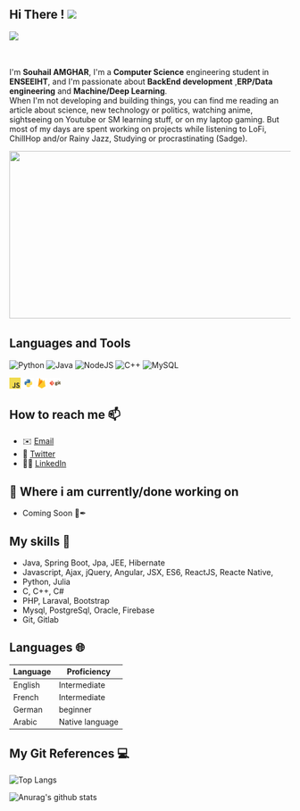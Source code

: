 ## Hi There ! <img src="https://raw.githubusercontent.com/MartinHeinz/MartinHeinz/master/wave.gif" width="30px">
![](https://visitor-badge.laobi.icu/badge?page_id=Ssouh)

<br>

I'm **Souhail AMGHAR**, I'm a **Computer Science** engineering student in **ENSEEIHT**, and I'm passionate about **BackEnd development** ,**ERP/Data engineering** and **Machine/Deep Learning**.<br>
When I'm not developing and building things, you can find me reading an article about science, new technology or politics, watching anime, sightseeing on Youtube or SM learning stuff, or on my laptop gaming. But most of my days are spent working on projects while listening to LoFi, ChillHop and/or Rainy Jazz, Studying or procrastinating (Sadge).

<p align="center" >
  <img src="https://images.squarespace-cdn.com/content/v1/580fa9f7e58c62cb7501937b/1496358009519-3OOP60SU1L9CWOXN544R/ke17ZwdGBToddI8pDm48kJRqFJ19D4P4EwsC9z3fiewUqsxRUqqbr1mOJYKfIPR7LoDQ9mXPOjoJoqy81S2I8N_N4V1vUb5AoIIIbLZhVYy7Mythp_T-mtop-vrsUOmeInPi9iDjx9w8K4ZfjXt2dn3So03l79BKEoq-AWKelKdncgyogL09V32_rYUHj6maCjLISwBs8eEdxAxTptZAUg/bedroom.gif?format=2500w" width="600" height="300">
</p>

  ## Languages and Tools 
![Python](https://img.shields.io/badge/-Python-black?style=flat-square&logo=Python) 
![Java](https://img.shields.io/badge/-java-E34A86?style=flat-square&logo=java)
![NodeJS](https://img.shields.io/badge/-Nodejs-black?style=flat-square&logo=node.js)
![C++](https://img.shields.io/badge/-C++-00599C?style=flat-square&logo=c++)
![MySQL](https://img.shields.io/badge/-MYSQL-black?style=flat-square&logo=mysql)

<code><img height="20" src="https://raw.githubusercontent.com/github/explore/80688e429a7d4ef2fca1e82350fe8e3517d3494d/topics/javascript/javascript.png"></code>
<code><img height="20" src="https://raw.githubusercontent.com/github/explore/80688e429a7d4ef2fca1e82350fe8e3517d3494d/topics/python/python.png"></code>
<code><img height="20" src="https://raw.githubusercontent.com/github/explore/80688e429a7d4ef2fca1e82350fe8e3517d3494d/topics/firebase/firebase.png"></code>
<code><img height="20" src="https://raw.githubusercontent.com/github/explore/80688e429a7d4ef2fca1e82350fe8e3517d3494d/topics/git/git.png"></code>


##  How to reach me 📫
 * ✉️  [Email](mailto:Souhailamghar98@gmail.com)
 * 🐤 [Twitter](https://twitter.com/souhailAmgh) 
 * 👨💼 [LinkedIn](https://linkedin.com/in/souhail-amghar/) 

<!--
## 📰 Blog Posts
<!-- BLOG-POST-LIST:START 
- Coming Soon 🔨✒
<!-- BLOG-POST-LIST:END -->

## 💼 Where i am currently/done working on
- Coming Soon 🔨✒


## My skills 📜


- Java, Spring Boot, Jpa, JEE, Hibernate
- Javascript, Ajax, jQuery, Angular, JSX, ES6, ReactJS, Reacte Native,
- Python, Julia
- C, C++, C#
- PHP, Laraval, Bootstrap
- Mysql, PostgreSql, Oracle, Firebase
- Git, Gitlab



## Languages 🌐

| Language      | Proficiency                                                               |
| ------------- | ------------------------------------------------------------------------- |
| English       | Intermediate              |
| French        | Intermediate  |
| German        | beginner      |
| Arabic        | Native language  |                                                         |

## My Git References 💻

![Top Langs](https://github-readme-stats.vercel.app/api/top-langs/?username=Ssouh&layout=compact)

![Anurag's github stats](https://github-readme-stats.vercel.app/api?username=Ssouh&show_icons=true&theme=radical)
